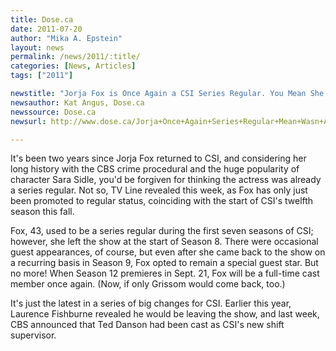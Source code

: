 ```yaml
---
title: Dose.ca
date: 2011-07-20
author: "Mika A. Epstein"
layout: news
permalink: /news/2011/:title/
categories: [News, Articles]
tags: ["2011"]

newstitle: "Jorja Fox is Once Again a CSI Series Regular. You Mean She Wasn't Already?  "
newsauthor: Kat Angus, Dose.ca
newssource: Dose.ca
newsurl: http://www.dose.ca/Jorja+Once+Again+Series+Regular+Mean+Wasn+Already/5131564/story.html

---
```


It's been two years since Jorja Fox returned to CSI, and considering her long history with the CBS crime procedural and the huge popularity of character Sara Sidle, you'd be forgiven for thinking the actress was already a series regular. Not so, TV Line revealed this week, as Fox has only just been promoted to regular status, coinciding with the start of CSI's twelfth season this fall.

Fox, 43, used to be a series regular during the first seven seasons of CSI; however, she left the show at the start of Season 8. There were occasional guest appearances, of course, but even after she came back to the show on a recurring basis in Season 9, Fox opted to remain a special guest star. But no more! When Season 12 premieres in Sept. 21, Fox will be a full-time cast member once again. (Now, if only Grissom would come back, too.)

It's just the latest in a series of big changes for CSI. Earlier this year, Laurence Fishburne revealed he would be leaving the show, and last week, CBS announced that Ted Danson had been cast as CSI's new shift supervisor.

